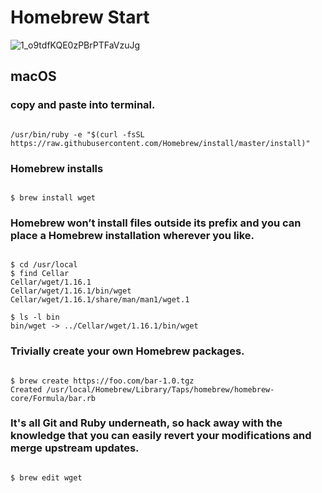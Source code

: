 <h1> Homebrew Start </h1>


![1_o9tdfKQE0zPBrPTFaVzuJg](https://user-images.githubusercontent.com/31435126/56092570-b8fd0200-5ef8-11e9-839a-5363663e6e9d.jpeg)


## macOS ##

### copy and paste into terminal. ###

```terminal

/usr/bin/ruby -e "$(curl -fsSL https://raw.githubusercontent.com/Homebrew/install/master/install)"

```
### Homebrew installs ###

```

$ brew install wget

```


### Homebrew won’t install files outside its prefix and you can place a Homebrew installation wherever you like. ###


```

$ cd /usr/local
$ find Cellar
Cellar/wget/1.16.1
Cellar/wget/1.16.1/bin/wget
Cellar/wget/1.16.1/share/man/man1/wget.1

$ ls -l bin
bin/wget -> ../Cellar/wget/1.16.1/bin/wget

```

### Trivially create your own Homebrew packages. ###


```

$ brew create https://foo.com/bar-1.0.tgz
Created /usr/local/Homebrew/Library/Taps/homebrew/homebrew-core/Formula/bar.rb

```

###  It's all Git and Ruby underneath, so hack away with the knowledge that you can easily revert your modifications and merge upstream updates.  ###


```

$ brew edit wget 

```




